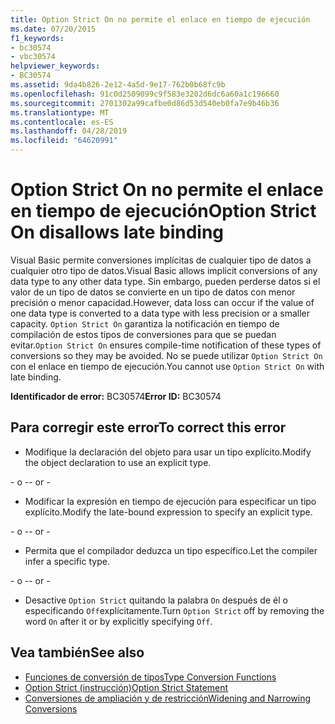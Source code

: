 ```yaml
---
title: Option Strict On no permite el enlace en tiempo de ejecución
ms.date: 07/20/2015
f1_keywords:
- bc30574
- vbc30574
helpviewer_keywords:
- BC30574
ms.assetid: 9da4b826-2e12-4a5d-9e17-762b0b68fc9b
ms.openlocfilehash: 91c0d2509099c9f583e3202d6dc6a60a1c196660
ms.sourcegitcommit: 2701302a99cafbe0d86d53d540eb0fa7e9b46b36
ms.translationtype: MT
ms.contentlocale: es-ES
ms.lasthandoff: 04/28/2019
ms.locfileid: "64620991"
---
```

# <a name="option-strict-on-disallows-late-binding"></a><span data-ttu-id="b5e44-102">Option Strict On no permite el enlace en tiempo de ejecución</span><span class="sxs-lookup"><span data-stu-id="b5e44-102">Option Strict On disallows late binding</span></span>
<span data-ttu-id="b5e44-103">Visual Basic permite conversiones implícitas de cualquier tipo de datos a cualquier otro tipo de datos.</span><span class="sxs-lookup"><span data-stu-id="b5e44-103">Visual Basic allows implicit conversions of any data type to any other data type.</span></span> <span data-ttu-id="b5e44-104">Sin embargo, pueden perderse datos si el valor de un tipo de datos se convierte en un tipo de datos con menor precisión o menor capacidad.</span><span class="sxs-lookup"><span data-stu-id="b5e44-104">However, data loss can occur if the value of one data type is converted to a data type with less precision or a smaller capacity.</span></span> <span data-ttu-id="b5e44-105">`Option Strict On` garantiza la notificación en tiempo de compilación de estos tipos de conversiones para que se puedan evitar.</span><span class="sxs-lookup"><span data-stu-id="b5e44-105">`Option Strict On` ensures compile-time notification of these types of conversions so they may be avoided.</span></span> <span data-ttu-id="b5e44-106">No se puede utilizar `Option Strict On` con el enlace en tiempo de ejecución.</span><span class="sxs-lookup"><span data-stu-id="b5e44-106">You cannot use `Option Strict On` with late binding.</span></span>  

 <span data-ttu-id="b5e44-107">**Identificador de error:** BC30574</span><span class="sxs-lookup"><span data-stu-id="b5e44-107">**Error ID:** BC30574</span></span>  
  
## <a name="to-correct-this-error"></a><span data-ttu-id="b5e44-108">Para corregir este error</span><span class="sxs-lookup"><span data-stu-id="b5e44-108">To correct this error</span></span>  
  
- <span data-ttu-id="b5e44-109">Modifique la declaración del objeto para usar un tipo explícito.</span><span class="sxs-lookup"><span data-stu-id="b5e44-109">Modify the object declaration to use an explicit type.</span></span>  
  
 <span data-ttu-id="b5e44-110">\- o -</span><span class="sxs-lookup"><span data-stu-id="b5e44-110">\- or -</span></span>  
  
- <span data-ttu-id="b5e44-111">Modificar la expresión en tiempo de ejecución para especificar un tipo explícito.</span><span class="sxs-lookup"><span data-stu-id="b5e44-111">Modify the late-bound expression to specify an explicit type.</span></span>  
  
 <span data-ttu-id="b5e44-112">\- o -</span><span class="sxs-lookup"><span data-stu-id="b5e44-112">\- or -</span></span>  
  
- <span data-ttu-id="b5e44-113">Permita que el compilador deduzca un tipo específico.</span><span class="sxs-lookup"><span data-stu-id="b5e44-113">Let the compiler infer a specific type.</span></span>  
  
 <span data-ttu-id="b5e44-114">\- o -</span><span class="sxs-lookup"><span data-stu-id="b5e44-114">\- or -</span></span>  
  
- <span data-ttu-id="b5e44-115">Desactive `Option Strict` quitando la palabra `On` después de él o especificando `Off`explícitamente.</span><span class="sxs-lookup"><span data-stu-id="b5e44-115">Turn `Option Strict` off by removing the word `On` after it or by explicitly specifying `Off`.</span></span>  
  
## <a name="see-also"></a><span data-ttu-id="b5e44-116">Vea también</span><span class="sxs-lookup"><span data-stu-id="b5e44-116">See also</span></span>

- [<span data-ttu-id="b5e44-117">Funciones de conversión de tipos</span><span class="sxs-lookup"><span data-stu-id="b5e44-117">Type Conversion Functions</span></span>](../../visual-basic/language-reference/functions/type-conversion-functions.md)
- [<span data-ttu-id="b5e44-118">Option Strict (instrucción)</span><span class="sxs-lookup"><span data-stu-id="b5e44-118">Option Strict Statement</span></span>](../../visual-basic/language-reference/statements/option-strict-statement.md)
- [<span data-ttu-id="b5e44-119">Conversiones de ampliación y de restricción</span><span class="sxs-lookup"><span data-stu-id="b5e44-119">Widening and Narrowing Conversions</span></span>](../../visual-basic/programming-guide/language-features/data-types/widening-and-narrowing-conversions.md)
